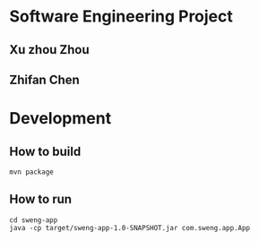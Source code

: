 # Software Engineering Project
## Xu zhou Zhou
## Zhifan Chen

# Development
## How to build
```
mvn package
```

## How to run
```
cd sweng-app
java -cp target/sweng-app-1.0-SNAPSHOT.jar com.sweng.app.App
```
